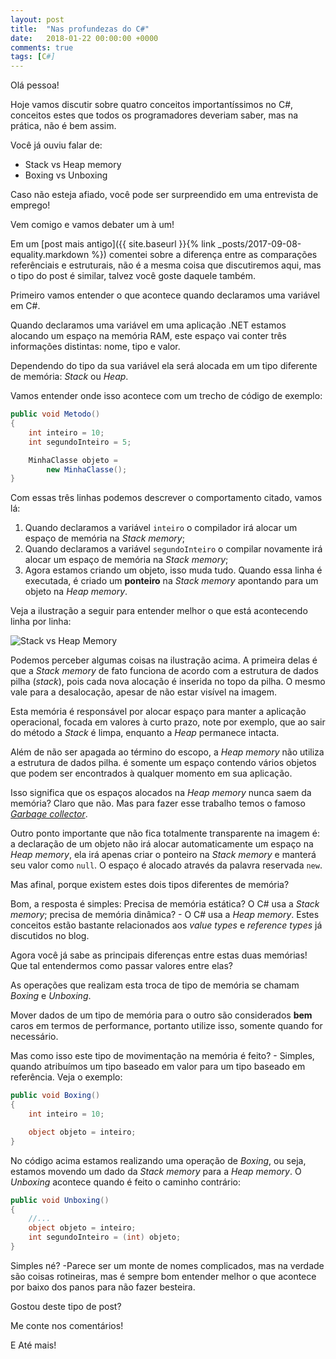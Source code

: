 ```yaml
---
layout: post
title:  "Nas profundezas do C#"
date:   2018-01-22 00:00:00 +0000
comments: true
tags: [C#]
---
```


Olá pessoa!

Hoje vamos discutir sobre quatro conceitos importantíssimos no C#, conceitos estes que todos os programadores deveriam saber, mas na prática, não é bem assim.

Você já ouviu falar de: 

* Stack vs Heap memory
* Boxing vs Unboxing

Caso não esteja afiado, você pode ser surpreendido em uma entrevista de emprego!

Vem comigo e vamos debater um à um!
<!--more-->

Em um [post mais antigo]({{ site.baseurl }}{% link _posts/2017-09-08-equality.markdown %}) comentei sobre a diferença entre as comparações referênciais e estruturais, não é a mesma coisa que discutiremos aqui, mas o tipo do post é similar, talvez você goste daquele também.

Primeiro vamos entender o que acontece quando declaramos uma variável em C#.

Quando declaramos uma variável em uma aplicação .NET estamos alocando um espaço na memória RAM, este espaço vai conter três informações distintas: nome, tipo e valor.

Dependendo do tipo da sua variável ela será alocada em um tipo diferente de memória: *Stack* ou *Heap*.

Vamos entender onde isso acontece com um trecho de código de exemplo:

```csharp
public void Metodo()
{
    int inteiro = 10;
    int segundoInteiro = 5;

    MinhaClasse objeto = 
        new MinhaClasse();
}
```
Com essas três linhas podemos descrever o comportamento citado, vamos lá:

1. Quando declaramos a variável `inteiro` o compilador irá alocar um espaço de memória na *Stack memory*;
2. Quando declaramos a variável `segundoInteiro` o compilar novamente irá alocar um espaço de memória na *Stack memory*;
3. Agora estamos criando um objeto, isso muda tudo. Quando essa linha é executada, é criado um **ponteiro** na *Stack memory* apontando para um objeto na *Heap memory*.

Veja a ilustração a seguir para entender melhor o que está acontecendo linha por linha:

![Stack vs Heap Memory](https://i.imgur.com/c5CjI2u.png)

Podemos perceber algumas coisas na ilustração acima. A primeira delas é que a *Stack memory* de fato funciona de acordo com a estrutura de dados pilha (*stack*), pois cada nova alocação é inserida no topo da pilha. O mesmo vale para a desalocação, apesar de não estar visível na imagem.

Esta memória é responsável por alocar espaço para manter a aplicação operacional, focada em valores à curto prazo, note por exemplo, que ao sair do método a *Stack* é limpa, enquanto a *Heap* permanece intacta.

Além de não ser apagada ao término do escopo, a *Heap memory* não utiliza a estrutura de dados pilha. é somente um espaço contendo vários objetos que podem ser encontrados à qualquer momento em sua aplicação.

Isso significa que os espaços alocados na *Heap memory* nunca saem da memória? Claro que não. Mas para fazer esse trabalho temos o famoso [*Garbage collector*](https://docs.microsoft.com/en-us/dotnet/standard/garbage-collection/).

Outro ponto importante que não fica totalmente transparente na imagem é: a declaração de um objeto não irá alocar automaticamente um espaço na *Heap memory*, ela irá apenas criar o ponteiro na *Stack memory* e manterá seu valor como `null`. O espaço é alocado através da palavra reservada `new`.

Mas afinal, porque existem estes dois tipos diferentes de memória?

Bom, a resposta é simples: Precisa de memória estática? O C# usa a *Stack memory*; precisa de memória dinâmica? - O C# usa a *Heap memory*. Estes conceitos estão bastante relacionados aos *value types* e *reference types* já discutidos no blog.

Agora você já sabe as principais diferenças entre estas duas memórias! Que tal entendermos como passar valores entre elas?

As operações que realizam esta troca de tipo de memória se chamam *Boxing* e *Unboxing*.

Mover dados de um tipo de memória para o outro são considerados **bem** caros em termos de performance, portanto utilize isso, somente quando for necessário.

Mas como isso este tipo de movimentação na memória é feito? - Simples, quando atribuímos um tipo baseado em valor para um tipo baseado em referência. Veja o exemplo:

```csharp
public void Boxing()
{
    int inteiro = 10;

    object objeto = inteiro;
}
```

No código acima estamos realizando uma operação de *Boxing*, ou seja, estamos movendo um dado da *Stack memory* para a *Heap memory*. O *Unboxing* acontece quando é feito o caminho contrário:

```csharp
public void Unboxing()
{
    //...
    object objeto = inteiro;
    int segundoInteiro = (int) objeto;
}
```

Simples né? -Parece ser um monte de nomes complicados, mas na verdade são coisas rotineiras, mas é sempre bom entender melhor o que acontece por baixo dos panos para não fazer besteira.

Gostou deste tipo de post?

Me conte nos comentários!

E Até mais!